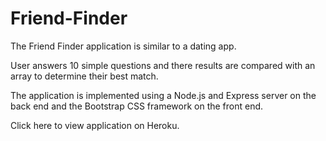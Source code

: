 # Friend-Finder

The Friend Finder application is similar to a dating app.

User answers 10 simple questions and there results are compared with an array to determine their best match.

The application is implemented using a Node.js and Express server on the back end and the Bootstrap CSS framework on the front end.

Click here to view application on Heroku.

